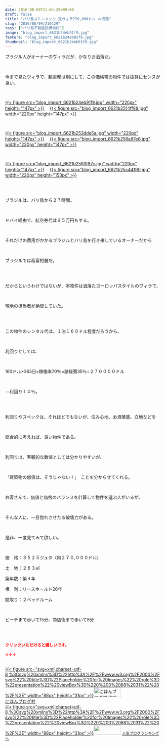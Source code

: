 ```yaml
---
date: 2016-08-09T21:04:29+09:00
draft: false
title: "バリ島スミニャック 売ヴィラ270,000ドル お洒落"
slug: "2016/08/09/210429"
tags: ["バリ島不動産投資物件"]
image: "blog_import_6621b24eb91f9.jpg"
feature: "blog_import_6621b24eb91f9.jpg"
thumbnail: "blog_import_6621b24eb91f9.jpg"
---
```

<p>ブラジル人がオーナーのヴィラだが、かなりお洒落だ。</p><br/><p>今まで見たヴィラで、超豪邸は別にして、この価格帯の物件では抜群にセンスが良い。</p><br/><p><a href="blog_import_6621b24fef277.jpg">{{< figure src="blog_import_6621b24eb91f9.jpg" width="220px" height="147px" >}}</a> 　<a href="blog_import_6621b2528262d.jpg">{{< figure src="blog_import_6621b2514ff88.jpg" width="220px" height="147px" >}}</a> </p><br/><p><a href="blog_import_6621b2552155b.jpg">{{< figure src="blog_import_6621b253dde5a.jpg" width="220px" height="147px" >}}</a> 　<a href="blog_import_6621b257e8ca0.jpg">{{< figure src="blog_import_6621b256a87e6.jpg" width="220px" height="147px" >}}</a> </p><br/><p><a href="blog_import_6621b25aacf95.jpg">{{< figure src="blog_import_6621b2593f87c.jpg" width="220px" height="147px" >}}</a> 　<a href="blog_import_6621b25d7c549.jpg">{{< figure src="blog_import_6621b25c44190.jpg" width="220px" height="153px" >}}</a> </p><br/><br/><p>ブラジルは、バリ島から２７時間。</p><br/><p>ドバイ経由で、航空券代は９５万円もする。</p><br/><p>それだけの費用がかかるブラジルとバリ島を行き来しているオーナーだから</p><br/><p>ブラジルでは超富裕層だ。</p><br/><br/><p>だからというわけではないが、本物件は洒落たヨーロッパスタイルのヴィラで、</p><br/><p>現地の担当者が絶賛していた。</p><br/><p><br/>この物件のレンタル代は、１泊１６０ドル程度だろうから、</p><br/><p>利回りとしては、</p><br/><p>160ドル×365日×稼働率70％×諸経費35％÷２７００００ドル</p><br/><p>＝利回り１０％。</p><br/><br/><p>利回りやスペックは、それほどでもないが、住み心地、お洒落感、立地などを</p><br/><p>総合的に考えれば、良い物件である。</p><p><br/></p><p>利回りは、客観的な数値としては分かりやすいが、</p><br/><p>「建築物の価値は、そうじゃない！」　ことを分からせてくれる。</p><p><br/></p><p>お客さんで、価値と価格のバランスを計算して物件を選ぶ人がいるが、</p><br/><p>そんな人に、一目惚れさせたる破壊力がある。</p><br/><p>是非、一度見てみて欲しい。</p><p><br/></p><p>価　格：３５２５ジュタ（約２７０,０００ドル）<br/></p><p>土　地：２８３㎡<br/></p><p>築年数：築４年<br/></p><p>権　利：リースホールド26年<br/></p><p>間取り：２ベッドルーム</p><br/><p>ビーチまで歩いて15分、商店街まで歩いて8分</p><br/><br/><p><font color="#ff0000" size="2"><strong>クリックいただけると嬉しいです。<br/></strong></font></p><p><font color="#ff0000" size="2"><strong>↓↓↓</strong></font></p><p><br/><a href="ranking.html?p_cid=01260127" target="_blank">{{< figure src="svg+xml;charset=utf-8,%3Csvg%20xmlns%3D%22http%3A%2F%2Fwww.w3.org%2F2000%2Fsvg%22%20title%3D%22Placeholder%20for%20Images%22%20role%3D%22presentation%22%20viewBox%3D%220%200%2088%2031%22%20%2F%3E" width="88px" height="31px" >}}<noscript><img border="0" alt="にほんブログ村 海外生活ブログ バリ島情報へ" src="https://img-proxy.blog-video.jp/images?url=http%3A%2F%2Foverseas.blogmura.com%2Fbali%2Fimg%2Fbali88_31.gif" width="88" height="31"></noscript></a><br/><a href="ranking.html?p_cid=01260127" target="_blank">にほんブログ村</a> <br/><a title="人気ブログランキングへ" href="link.php?1804582">{{< figure src="svg+xml;charset=utf-8,%3Csvg%20xmlns%3D%22http%3A%2F%2Fwww.w3.org%2F2000%2Fsvg%22%20title%3D%22Placeholder%20for%20Images%22%20role%3D%22presentation%22%20viewBox%3D%220%200%2088%2031%22%20%2F%3E" width="88px" height="31px" >}}<noscript><img border="0" src="https://blog.with2.net/img/banner/banner_22.gif" width="88" height="31"></noscript></a> <a style="FONT-SIZE: 12px" href="link.php?1804582">人気ブログランキングへ</a> </p>

